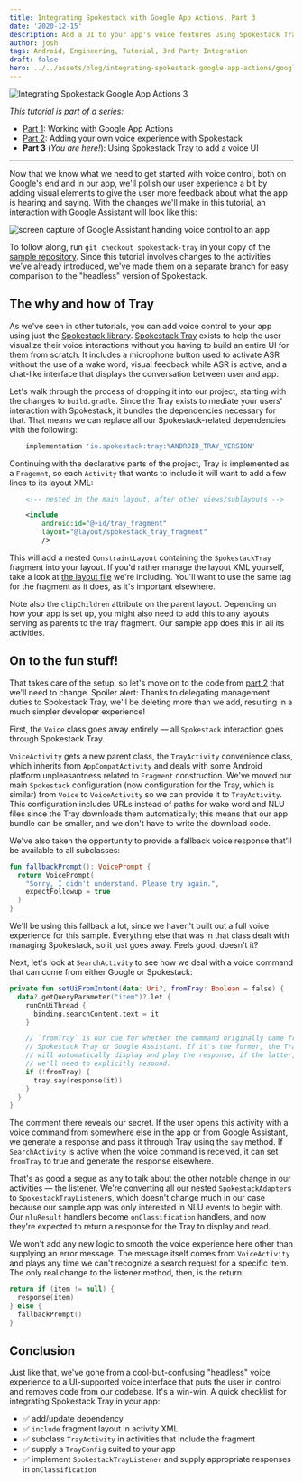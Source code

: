 ```yaml
---
title: Integrating Spokestack with Google App Actions, Part 3
date: '2020-12-15'
description: Add a UI to your app's voice features using Spokestack Tray
author: josh
tags: Android, Engineering, Tutorial, 3rd Party Integration
draft: false
hero: ../../assets/blog/integrating-spokestack-google-app-actions/google-app-actions-hero.png
---
```


![Integrating Spokestack Google App Actions 3](../../assets/blog/integrating-spokestack-google-app-actions/google-app-actions-hero.png)

_This tutorial is part of a series:_

- [Part 1](/blog/integrating-spokestack-google-app-actions/part-1): Working with Google App Actions
- [Part 2](/blog/integrating-spokestack-google-app-actions/part-2): Adding your own voice experience with Spokestack
- **Part 3** (_You are here!_): Using Spokestack Tray to add a voice UI

---

Now that we know what we need to get started with voice control, both on Google's end and in our app, we'll polish our user experience a bit by adding visual elements to give the user more feedback about what the app is hearing and saying. With the changes we'll make in this tutorial, an interaction with Google Assistant will look like this:

![screen capture of Google Assistant handing voice control to an app](../../assets/blog/integrating-spokestack-google-app-actions/google-app-actions-demo.gif)

To follow along, run `git checkout spokestack-tray` in your copy of the [sample repository](https://github.com/spokestack/app-actions-example). Since this tutorial involves changes to the activities we've already introduced, we've made them on a separate branch for easy comparison to the "headless" version of Spokestack.

## The why and how of Tray

As we've seen in other tutorials, you can add voice control to your app using just the [Spokestack library](https://github.com/spokestack/spokestack-android). [Spokestack Tray](https://github.com/spokestack/spokestack-tray-android) exists to help the user visualize their voice interactions without you having to build an entire UI for them from scratch. It includes a microphone button used to activate ASR without the use of a wake word, visual feedback while ASR is active, and a chat-like interface that displays the conversation between user and app.

Let's walk through the process of dropping it into our project, starting with the changes to `build.gradle`. Since the Tray exists to mediate your users' interaction with Spokestack, it bundles the dependencies necessary for that. That means we can replace all our Spokestack-related dependencies with the following:

```groovy
    implementation 'io.spokestack:tray:%ANDROID_TRAY_VERSION'
```

Continuing with the declarative parts of the project, Tray is implemented as a `Fragemnt`, so each `Activity` that wants to include it will want to add a few lines to its layout XML:

```xml
    <!-- nested in the main layout, after other views/sublayouts -->

    <include
        android:id="@+id/tray_fragment"
        layout="@layout/spokestack_tray_fragment"
        />
```

This will add a nested `ConstraintLayout` containing the `SpokestackTray` fragment into your layout. If you'd rather manage the layout XML yourself, take a look at [the layout file](https://github.com/spokestack/spokestack-tray-android/blob/main/SpokestackTray/src/main/res/layout/spokestack_tray_fragment.xml) we're including. You'll want to use the same tag for the fragment as it does, as it's important elsewhere.

Note also the `clipChildren` attribute on the parent layout. Depending on how your app is set up, you might also need to add this to any layouts serving as parents to the tray fragment. Our sample app does this in all its activities.

## On to the fun stuff!

That takes care of the setup, so let's move on to the code from [part 2](/blog/integrating-spokestack-google-app-actions/part-2) that we'll need to change. Spoiler alert: Thanks to delegating management duties to Spokestack Tray, we'll be deleting more than we add, resulting in a much simpler developer experience!

First, the `Voice` class goes away entirely — all `Spokestack` interaction goes through Spokestack Tray.

`VoiceActivity` gets a new parent class, the `TrayActivity` convenience class, which inherits from `AppCompatActivity` and deals with some Android platform unpleasantness related to `Fragment` construction. We've moved our main `Spokestack` configuration (now configuration for the Tray, which is similar) from `Voice` to `VoiceActivity` so we can provide it to `TrayActivity`. This configuration includes URLs instead of paths for wake word and NLU files since the Tray downloads them automatically; this means that our app bundle can be smaller, and we don't have to write the download code.

We've also taken the opportunity to provide a fallback voice response that'll be available to all subclasses:

```kotlin
fun fallbackPrompt(): VoicePrompt {
  return VoicePrompt(
    "Sorry, I didn't understand. Please try again.",
    expectFollowup = true
  )
}
```

We'll be using this fallback a lot, since we haven't built out a full voice experience for this sample. Everything else that was in that class dealt with managing Spokestack, so it just goes away. Feels good, doesn't it?

Next, let's look at `SearchActivity` to see how we deal with a voice command that can come from either Google or Spokestack:

```kotlin
private fun setUiFromIntent(data: Uri?, fromTray: Boolean = false) {
  data?.getQueryParameter("item")?.let {
    runOnUiThread {
      binding.searchContent.text = it
    }

    // `fromTray` is our cue for whether the command originally came from
    // Spokestack Tray or Google Assistant. If it's the former, the Tray
    // will automatically display and play the response; if the latter,
    // we'll need to explicitly respond.
    if (!fromTray) {
      tray.say(response(it))
    }
  }
}
```

The comment there reveals our secret. If the user opens this activity with a voice command from somewhere else in the app or from Google Assistant, we generate a response and pass it through Tray using the `say` method. If `SearchActivity` is active when the voice command is received, it can set `fromTray` to true and generate the response elsewhere.

That's as good a segue as any to talk about the other notable change in our activities — the listener. We're converting all our nested `SpokestackAdapter`s to `SpokestackTrayListener`s, which doesn't change much in our case because our sample app was only interested in NLU events to begin with. Our `nluResult` handlers become `onClassification` handlers, and now they're expected to return a response for the Tray to display and read.

We won't add any new logic to smooth the voice experience here other than supplying an error message. The message itself comes from `VoiceActivity` and plays any time we can't recognize a search request for a specific item. The only real change to the listener method, then, is the return:

```kotlin
return if (item != null) {
  response(item)
} else {
  fallbackPrompt()
}
```

## Conclusion

Just like that, we've gone from a cool-but-confusing "headless" voice experience to a UI-supported voice interface that puts the user in control and removes code from our codebase. It's a win-win. A quick checklist for integrating Spokestack Tray in your app:

- &#9989; add/update dependency
- &#9989; `include` fragment layout in activity XML
- &#9989; subclass `TrayActivity` in activities that include the fragment
- &#9989; supply a `TrayConfig` suited to your app
- &#9989; implement `SpokestackTrayListener` and supply appropriate responses in `onClassification`
